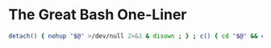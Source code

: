 # The Great Bash One-Liner
```sh
detach() { nohup "$@" >/dev/null 2>&1 & disown ; } ; c() { cd "$@" && clear && ls -lah ; } ; alias c.='c ..' ; alias l='ls -lah' ; alias e='vim' ; alias s='systemctl' ; alias d='docker' ; alias dc='docker compose' ; alias tf='terraform'
```

<!--
**kvlach/kvlach** is a ✨ _special_ ✨ repository because its `README.md` (this file) appears on your GitHub profile.

Here are some ideas to get you started:

- 🔭 I’m currently working on ...
- 🌱 I’m currently learning ...
- 👯 I’m looking to collaborate on ...
- 🤔 I’m looking for help with ...
- 💬 Ask me about ...
- 📫 How to reach me: ...
- 😄 Pronouns: ...
- ⚡ Fun fact: ...
-->
